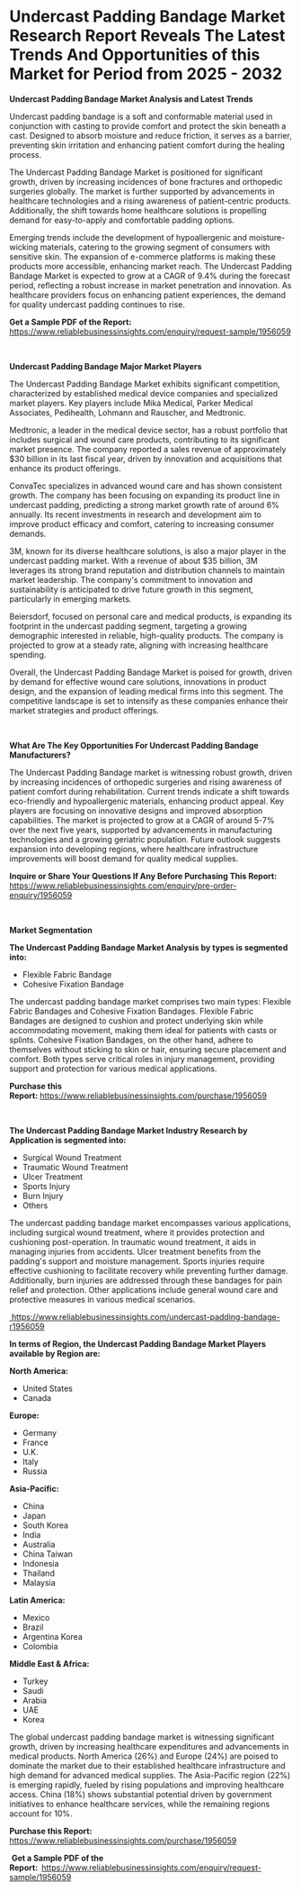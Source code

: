 <p><h1>Undercast Padding Bandage Market Research Report Reveals The Latest Trends And Opportunities of this Market for Period from 2025 - 2032</h1></p><p><strong>Undercast Padding Bandage Market Analysis and Latest Trends</strong></p>
<p><p>Undercast padding bandage is a soft and conformable material used in conjunction with casting to provide comfort and protect the skin beneath a cast. Designed to absorb moisture and reduce friction, it serves as a barrier, preventing skin irritation and enhancing patient comfort during the healing process. </p><p>The Undercast Padding Bandage Market is positioned for significant growth, driven by increasing incidences of bone fractures and orthopedic surgeries globally. The market is further supported by advancements in healthcare technologies and a rising awareness of patient-centric products. Additionally, the shift towards home healthcare solutions is propelling demand for easy-to-apply and comfortable padding options. </p><p>Emerging trends include the development of hypoallergenic and moisture-wicking materials, catering to the growing segment of consumers with sensitive skin. The expansion of e-commerce platforms is making these products more accessible, enhancing market reach. The Undercast Padding Bandage Market is expected to grow at a CAGR of 9.4% during the forecast period, reflecting a robust increase in market penetration and innovation. As healthcare providers focus on enhancing patient experiences, the demand for quality undercast padding continues to rise.</p></p>
<p><strong>Get a Sample PDF of the Report:&nbsp;</strong> <a href="https://www.reliablebusinessinsights.com/enquiry/request-sample/1956059?utm_campaign=3046&utm_medium=2&utm_source=Github&utm_content=ia&utm_term=13042025&utm_id=undercast-padding-bandage">https://www.reliablebusinessinsights.com/enquiry/request-sample/1956059</a></p>
<p>&nbsp;</p>
<p><strong>Undercast Padding Bandage Major Market Players</strong></p>
<p><p>The Undercast Padding Bandage Market exhibits significant competition, characterized by established medical device companies and specialized market players. Key players include Mika Medical, Parker Medical Associates, Pedihealth, Lohmann and Rauscher, and Medtronic.</p><p>Medtronic, a leader in the medical device sector, has a robust portfolio that includes surgical and wound care products, contributing to its significant market presence. The company reported a sales revenue of approximately $30 billion in its last fiscal year, driven by innovation and acquisitions that enhance its product offerings.</p><p>ConvaTec specializes in advanced wound care and has shown consistent growth. The company has been focusing on expanding its product line in undercast padding, predicting a strong market growth rate of around 6% annually. Its recent investments in research and development aim to improve product efficacy and comfort, catering to increasing consumer demands.</p><p>3M, known for its diverse healthcare solutions, is also a major player in the undercast padding market. With a revenue of about $35 billion, 3M leverages its strong brand reputation and distribution channels to maintain market leadership. The company's commitment to innovation and sustainability is anticipated to drive future growth in this segment, particularly in emerging markets.</p><p>Beiersdorf, focused on personal care and medical products, is expanding its footprint in the undercast padding segment, targeting a growing demographic interested in reliable, high-quality products. The company is projected to grow at a steady rate, aligning with increasing healthcare spending.</p><p>Overall, the Undercast Padding Bandage Market is poised for growth, driven by demand for effective wound care solutions, innovations in product design, and the expansion of leading medical firms into this segment. The competitive landscape is set to intensify as these companies enhance their market strategies and product offerings.</p></p>
<p>&nbsp;</p>
<p><strong>What Are The Key Opportunities For Undercast Padding Bandage Manufacturers?</strong></p>
<p><p>The Undercast Padding Bandage market is witnessing robust growth, driven by increasing incidences of orthopedic surgeries and rising awareness of patient comfort during rehabilitation. Current trends indicate a shift towards eco-friendly and hypoallergenic materials, enhancing product appeal. Key players are focusing on innovative designs and improved absorption capabilities. The market is projected to grow at a CAGR of around 5-7% over the next five years, supported by advancements in manufacturing technologies and a growing geriatric population. Future outlook suggests expansion into developing regions, where healthcare infrastructure improvements will boost demand for quality medical supplies.</p></p>
<p><strong>Inquire or Share Your Questions If Any Before Purchasing This Report:</strong> <a href="https://www.reliablebusinessinsights.com/enquiry/pre-order-enquiry/1956059?utm_campaign=3046&utm_medium=2&utm_source=Github&utm_content=ia&utm_term=13042025&utm_id=undercast-padding-bandage">https://www.reliablebusinessinsights.com/enquiry/pre-order-enquiry/1956059</a></p>
<p>&nbsp;</p>
<p><strong>Market Segmentation</strong></p>
<p><strong>The Undercast Padding Bandage Market Analysis by types is segmented into:</strong></p>
<p><ul><li>Flexible Fabric Bandage</li><li>Cohesive Fixation Bandage</li></ul></p>
<p><p>The undercast padding bandage market comprises two main types: Flexible Fabric Bandages and Cohesive Fixation Bandages. Flexible Fabric Bandages are designed to cushion and protect underlying skin while accommodating movement, making them ideal for patients with casts or splints. Cohesive Fixation Bandages, on the other hand, adhere to themselves without sticking to skin or hair, ensuring secure placement and comfort. Both types serve critical roles in injury management, providing support and protection for various medical applications.</p></p>
<p><strong>Purchase this Report:&nbsp;</strong><a href="https://www.reliablebusinessinsights.com/purchase/1956059?utm_campaign=3046&utm_medium=2&utm_source=Github&utm_content=ia&utm_term=13042025&utm_id=undercast-padding-bandage">https://www.reliablebusinessinsights.com/purchase/1956059</a></p>
<p>&nbsp;</p>
<p><strong>The Undercast Padding Bandage Market Industry Research by Application is segmented into:</strong></p>
<p><ul><li>Surgical Wound Treatment</li><li>Traumatic Wound Treatment</li><li>Ulcer Treatment</li><li>Sports Injury</li><li>Burn Injury</li><li>Others</li></ul></p>
<p><p>The undercast padding bandage market encompasses various applications, including surgical wound treatment, where it provides protection and cushioning post-operation. In traumatic wound treatment, it aids in managing injuries from accidents. Ulcer treatment benefits from the padding's support and moisture management. Sports injuries require effective cushioning to facilitate recovery while preventing further damage. Additionally, burn injuries are addressed through these bandages for pain relief and protection. Other applications include general wound care and protective measures in various medical scenarios.</p></p>
<p><a href="https://www.reliablebusinessinsights.com/undercast-padding-bandage-r1956059?utm_campaign=3046&utm_medium=2&utm_source=Github&utm_content=ia&utm_term=13042025&utm_id=undercast-padding-bandage">&nbsp;https://www.reliablebusinessinsights.com/undercast-padding-bandage-r1956059</a></p>
<p><strong>In terms of Region, the Undercast Padding Bandage Market Players available by Region are:</strong></p>
<p>
    <p> <strong> North America: </strong>
        <ul>
            <li>United States</li>
            <li>Canada</li>
        </ul>
        </p> 
    <p> <strong> Europe: </strong>
        <ul>
            <li>Germany</li>
            <li>France</li>
            <li>U.K.</li>
            <li>Italy</li>
            <li>Russia</li>
        </ul>
        </p> 
    <p> <strong> Asia-Pacific: </strong>
        <ul>
            <li>China</li>
            <li>Japan</li>
            <li>South Korea</li>
            <li>India</li>
            <li>Australia</li>
            <li>China Taiwan</li>
            <li>Indonesia</li>
            <li>Thailand</li>
            <li>Malaysia</li>
        </ul>
        </p> 
    <p> <strong> Latin America: </strong>
        <ul>
            <li>Mexico</li>
            <li>Brazil</li>
            <li>Argentina Korea</li>
            <li>Colombia</li>
        </ul>
        </p> 
    <p> <strong> Middle East & Africa: </strong>
        <ul>
            <li>Turkey</li>
            <li>Saudi</li>
            <li>Arabia</li>
            <li>UAE</li>
            <li>Korea</li>
        </ul>
    </p>
    </p>
<p><p>The global undercast padding bandage market is witnessing significant growth, driven by increasing healthcare expenditures and advancements in medical products. North America (26%) and Europe (24%) are poised to dominate the market due to their established healthcare infrastructure and high demand for advanced medical supplies. The Asia-Pacific region (22%) is emerging rapidly, fueled by rising populations and improving healthcare access. China (18%) shows substantial potential driven by government initiatives to enhance healthcare services, while the remaining regions account for 10%.</p></p>
<p><strong>Purchase this Report: </strong><a href="https://www.reliablebusinessinsights.com/purchase/1956059?utm_campaign=3046&utm_medium=2&utm_source=Github&utm_content=ia&utm_term=13042025&utm_id=undercast-padding-bandage">https://www.reliablebusinessinsights.com/purchase/1956059</a></p>
<p>&nbsp;<strong>Get a Sample PDF of the Report:&nbsp;&nbsp;</strong><a href="https://www.reliablebusinessinsights.com/enquiry/request-sample/1956059?utm_campaign=3046&utm_medium=2&utm_source=Github&utm_content=ia&utm_term=13042025&utm_id=undercast-padding-bandage">https://www.reliablebusinessinsights.com/enquiry/request-sample/1956059</a></p>
<p><strong></strong></p>
<p><p></p><p></p><p></p></p>